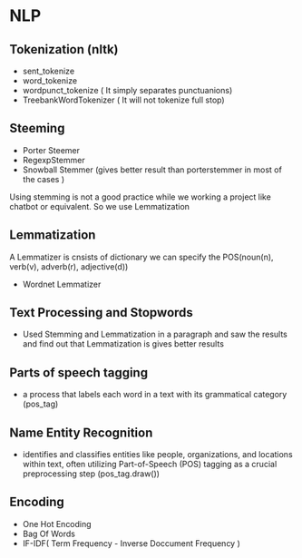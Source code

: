 # NLP 

## Tokenization (nltk)
  - sent_tokenize
  - word_tokenize
  - wordpunct_tokenize ( It simply separates punctuanions)
  - TreebankWordTokenizer ( It will not tokenize full stop)

## Steeming
  -  Porter Steemer
  -  RegexpStemmer
  -  Snowball Stemmer (gives better result than porterstemmer in most of the cases )

Using stemming is not a good practice while we working a project like chatbot or equivalent. So we use Lemmatization


## Lemmatization
 A Lemmatizer is cnsists of dictionary we can specify the POS(noun(n), verb(v), adverb(r), adjective(d))
  -  Wordnet Lemmatizer


## Text Processing and Stopwords
  - Used Stemming and Lemmatization in a paragraph and saw the results and find out that Lemmatization is gives better results

## Parts of speech tagging 
  -  a process that labels each word in a text with its grammatical category (pos_tag)

## Name Entity Recognition 
  - identifies and classifies entities like people, organizations, and locations within text, often utilizing Part-of-Speech (POS) tagging as a crucial preprocessing step (pos_tag.draw())

## Encoding 
  - One Hot Encoding
  - Bag Of Words
  - IF-IDF( Term Frequency - Inverse Doccument Frequency )
